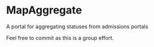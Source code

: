 # MapAggregate
A portal for aggregating statuses from admissions portals

Feel free to commit as this is a group effort.
